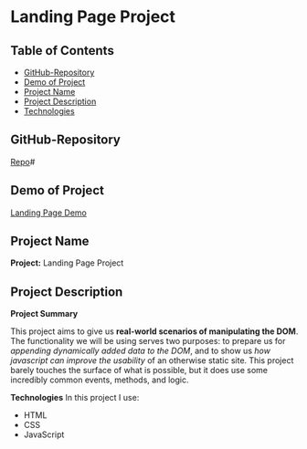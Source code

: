 # Landing Page Project

## Table of Contents

* [GitHub-Repository](#githubRepository)
* [Demo of Project](#demoOfProject)
* [Project Name](#projectName)
* [Project Description](#projectDescription)
* [Technologies](#technologies)

## GitHub-Repository
[Repo](https://github.com/HaYaDa/landing-pagev2)#

## Demo of Project
[Landing Page Demo](https://hayada.github.io/landing-pagev2/)
## Project Name
**Project:** Landing Page Project

## Project Description
**Project Summary**

This project aims to give us **real-world scenarios of manipulating the DOM**. The functionality we will be using serves two purposes: to prepare us for *appending dynamically added data to the DOM*, and to show us *how javascript can improve the usability* of an otherwise static site. This project barely touches the surface of what is possible, but it does use some incredibly common events, methods, and logic.

**Technologies**
In this project I use: <br>
- HTML
- CSS
- JavaScript

